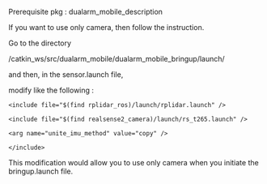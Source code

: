 Prerequisite pkg : dualarm_mobile_description

If you want to use only camera, then follow the instruction.

Go to the directory 

/catkin_ws/src/dualarm_mobile/dualarm_mobile_bringup/launch/

and then, in the sensor.launch file,

modify like the following :

<?xml version="1.0"?>

<launch>

    <include file="$(find rplidar_ros)/launch/rplidar.launch" />
    
    <include file="$(find realsense2_camera)/launch/rs_t265.launch" />

	<arg name="unite_imu_method" value="copy" />
  
    </include>

</launch>

This modification would allow you to use only camera when you initiate the bringup.launch file.
